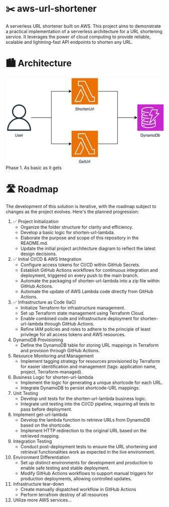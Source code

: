# ✂️ aws-url-shortener

A serverless URL shortener built on AWS. This project aims to demonstrate a practical implementation of a serverless architecture for a URL shortening service. It leverages the power of cloud computing to provide reliable, scalable and lightning-fast API endpoints to shorten any URL.

# 🏙️ Architecture

![Architecture Diagram](assets/link-shortener.phase1.drawio.svg)
Phase 1. As basic as it gets

# 🛣️ Roadmap

The development of this solution is iterative, with the roadmap subject to changes as the project evolves. Here's the planned progression:

1. ✅ Project Initialization
    - Organize the folder structure for clarity and efficiency.
    - Develop a basic logic for shorten-url-lambda.
    - Elaborate the purpose and scope of this repository in the README.md.
    - Update the initial project architecture diagram to reflect the latest design decisions.
2. ✅ Initial CI/CD & AWS Integration
    - Configure access tokens for CI/CD within GitHub Secrets.
    - Establish GitHub Actions workflows for continuous integration and deployment, triggered on every push to the main branch.
    - Automate the packaging of shorten-url-lambda into a zip file within GitHub Actions.
    - Automate the update of AWS Lambda code directly from GitHub Actions.
3. ✅ Infrastructure as Code (IaC)
    - Initialize Terraform for infrastructure management.
    - Set up Terraform state management using Terraform Cloud.
    - Enable combined code and infrastructure deployment for shorten-url-lambda through GitHub Actions.
    - Refine IAM policies and roles to adhere to the principle of least privilege for all access tokens and AWS resources.
4. DynamoDB Provisioning
    - Define the DynamoDB table for storing URL mappings in Terraform and provision through GitHub Actions.
5. Resource Monitoring and Management
    - Implement tagging strategy for resources provisioned by Terraform for easier identification and management (tags: application name, project, Terraform-managed).
6. Business Logic for shorten-url-lambda
    - Implement the logic for generating a unique shortcode for each URL.
    - Integrate DynamoDB to persist shortcode-URL mappings.
7. Unit Testing
    - Develop unit tests for the shorten-url-lambda business logic.
    - Integrate unit testing into the CI/CD pipeline, requiring all tests to pass before deployment.
8. Implement get-url-lambda
    - Develop the lambda function to retrieve URLs from DynamoDB based on the shortcode.
    - Implement HTTP redirection to the original URL based on the retrieved mapping.
9. Integration Testing
    - Conduct post-deployment tests to ensure the URL shortening and retrieval functionalities work as expected in the live environment.
10. Environment Differentiation
    - Set up distinct environments for development and production to enable safe testing and stable deployment.
    - Modify GitHub Actions workflows to support manual triggers for production deployments, allowing controlled updates.
11. Infrastructure tear-down
    - Create manually dispatched workflow in GitHub Actions
    - Perform terrafrom destroy of all resources
12. Utilize more AWS services...